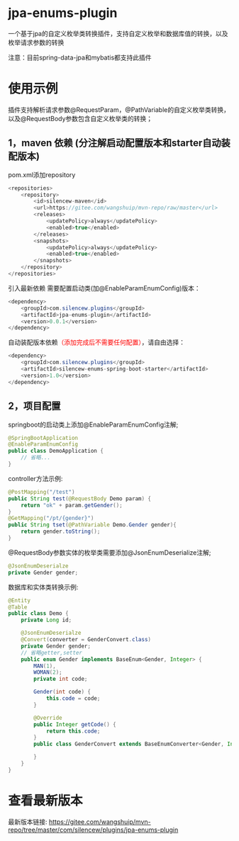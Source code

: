 # jpa-enums-plugin
一个基于jpa的自定义枚举类转换插件，支持自定义枚举和数据库值的转换，以及枚举请求参数的转换

注意：目前spring-data-jpa和mybatis都支持此插件

# 使用示例

插件支持解析请求参数@RequestParam，@PathVariable的自定义枚举类转换，以及@RequestBody参数包含自定义枚举类的转换；

## 1，maven 依赖 (分注解启动配置版本和starter自动装配版本)

pom.xml添加repository
``` java
<repositories>
    <repository>
        <id>silencew-maven</id>
        <url>https://gitee.com/wangshuip/mvn-repo/raw/master</url>
        <releases>
            <updatePolicy>always</updatePolicy>
            <enabled>true</enabled>
        </releases>
        <snapshots>
            <updatePolicy>always</updatePolicy>
            <enabled>true</enabled>
        </snapshots>
    </repository>
</repositories>
```

引入最新依赖
需要配置启动类(加@EnableParamEnumConfig)版本：
``` java
<dependency>
    <groupId>com.silencew.plugins</groupId>
    <artifactId>jpa-enums-plugin</artifactId>
    <version>0.0.1</version>
</dependency>
```

自动装配版本依赖<font color='red'>（添加完成后不需要任何配置）</font>，请自由选择：
``` java
<dependency>
    <groupId>com.silencew.plugins</groupId>
    <artifactId>silencew-enums-spring-boot-starter</artifactId>
    <version>1.0</version>
</dependency>
```

## 2，项目配置
springboot的启动类上添加@EnableParamEnumConfig注解;
```java
@SpringBootApplication
@EnableParamEnumConfig
public class DemoApplication {
    // 省略...
}
```
controller方法示例:
``` java
@PostMapping("/test")
public String test(@RequestBody Demo param) {
    return "ok" + param.getGender();
}
@GetMapping("/pt/{gender}")
public String tset(@PathVariable Demo.Gender gender){
    return gender.toString();
}
```
@RequestBody参数实体的枚举类需要添加@JsonEnumDeserialize注解;
``` java
@JsonEnumDeserialze
private Gender gender;
```

数据库和实体类转换示例:
```java
@Entity
@Table
public class Demo {
    private Long id;

    @JsonEnumDeserialze
    @Convert(converter = GenderConvert.class)
    private Gender gender;
    // 省略getter,setter
    public enum Gender implements BaseEnum<Gender, Integer> {
        MAN(1),
        WOMAN(2);
        private int code;

        Gender(int code) {
            this.code = code;
        }

        @Override
        public Integer getCode() {
            return this.code;
        }
        public class GenderConvert extends BaseEnumConverter<Gender, Integer> {

        }
    }
}
```

# 查看最新版本
最新版本链接:
https://gitee.com/wangshuip/mvn-repo/tree/master/com/silencew/plugins/jpa-enums-plugin